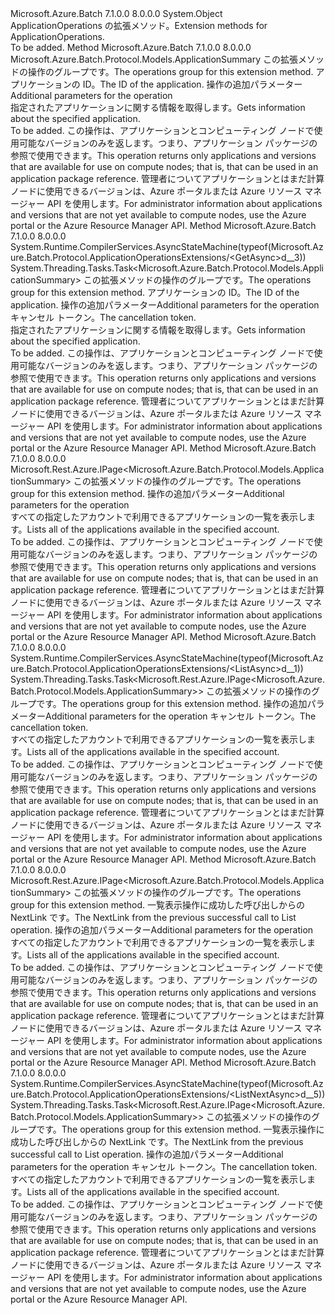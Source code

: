 <Type Name="ApplicationOperationsExtensions" FullName="Microsoft.Azure.Batch.Protocol.ApplicationOperationsExtensions">
  <TypeSignature Language="C#" Value="public static class ApplicationOperationsExtensions" />
  <TypeSignature Language="ILAsm" Value=".class public auto ansi abstract sealed beforefieldinit ApplicationOperationsExtensions extends System.Object" />
  <TypeSignature Language="DocId" Value="T:Microsoft.Azure.Batch.Protocol.ApplicationOperationsExtensions" />
  <TypeSignature Language="VB.NET" Value="Public Module ApplicationOperationsExtensions" />
  <TypeSignature Language="F#" Value="type ApplicationOperationsExtensions = class" />
  <AssemblyInfo>
    <AssemblyName>Microsoft.Azure.Batch</AssemblyName>
    <AssemblyVersion>7.1.0.0</AssemblyVersion>
    <AssemblyVersion>8.0.0.0</AssemblyVersion>
  </AssemblyInfo>
  <Base>
    <BaseTypeName>System.Object</BaseTypeName>
  </Base>
  <Interfaces />
  <Docs>
    <summary>
            <span data-ttu-id="508ee-101">ApplicationOperations の拡張メソッド。</span><span class="sxs-lookup"><span data-stu-id="508ee-101">Extension methods for ApplicationOperations.</span></span>
            </summary>
    <remarks>To be added.</remarks>
  </Docs>
  <Members>
    <Member MemberName="Get">
      <MemberSignature Language="C#" Value="public static Microsoft.Azure.Batch.Protocol.Models.ApplicationSummary Get (this Microsoft.Azure.Batch.Protocol.IApplicationOperations operations, string applicationId, Microsoft.Azure.Batch.Protocol.Models.ApplicationGetOptions applicationGetOptions = null);" />
      <MemberSignature Language="ILAsm" Value=".method public static hidebysig class Microsoft.Azure.Batch.Protocol.Models.ApplicationSummary Get(class Microsoft.Azure.Batch.Protocol.IApplicationOperations operations, string applicationId, class Microsoft.Azure.Batch.Protocol.Models.ApplicationGetOptions applicationGetOptions) cil managed" />
      <MemberSignature Language="DocId" Value="M:Microsoft.Azure.Batch.Protocol.ApplicationOperationsExtensions.Get(Microsoft.Azure.Batch.Protocol.IApplicationOperations,System.String,Microsoft.Azure.Batch.Protocol.Models.ApplicationGetOptions)" />
      <MemberSignature Language="F#" Value="static member Get : Microsoft.Azure.Batch.Protocol.IApplicationOperations * string * Microsoft.Azure.Batch.Protocol.Models.ApplicationGetOptions -&gt; Microsoft.Azure.Batch.Protocol.Models.ApplicationSummary" Usage="Microsoft.Azure.Batch.Protocol.ApplicationOperationsExtensions.Get (operations, applicationId, applicationGetOptions)" />
      <MemberType>Method</MemberType>
      <AssemblyInfo>
        <AssemblyName>Microsoft.Azure.Batch</AssemblyName>
        <AssemblyVersion>7.1.0.0</AssemblyVersion>
        <AssemblyVersion>8.0.0.0</AssemblyVersion>
      </AssemblyInfo>
      <ReturnValue>
        <ReturnType>Microsoft.Azure.Batch.Protocol.Models.ApplicationSummary</ReturnType>
      </ReturnValue>
      <Parameters>
        <Parameter Name="operations" Type="Microsoft.Azure.Batch.Protocol.IApplicationOperations" RefType="this" />
        <Parameter Name="applicationId" Type="System.String" />
        <Parameter Name="applicationGetOptions" Type="Microsoft.Azure.Batch.Protocol.Models.ApplicationGetOptions" />
      </Parameters>
      <Docs>
        <param name="operations">
            <span data-ttu-id="508ee-102">この拡張メソッドの操作のグループです。</span><span class="sxs-lookup"><span data-stu-id="508ee-102">The operations group for this extension method.</span></span>
            </param>
        <param name="applicationId">
            <span data-ttu-id="508ee-103">アプリケーションの ID。</span><span class="sxs-lookup"><span data-stu-id="508ee-103">The ID of the application.</span></span>
            </param>
        <param name="applicationGetOptions">
            <span data-ttu-id="508ee-104">操作の追加パラメーター</span><span class="sxs-lookup"><span data-stu-id="508ee-104">Additional parameters for the operation</span></span>
            </param>
        <summary>
            <span data-ttu-id="508ee-105">指定されたアプリケーションに関する情報を取得します。</span><span class="sxs-lookup"><span data-stu-id="508ee-105">Gets information about the specified application.</span></span>
            </summary>
        <returns>To be added.</returns>
        <remarks>
            <span data-ttu-id="508ee-106">この操作は、アプリケーションとコンピューティング ノードで使用可能なバージョンのみを返します。つまり、アプリケーション パッケージの参照で使用できます。</span><span class="sxs-lookup"><span data-stu-id="508ee-106">This operation returns only applications and versions that are available for use on compute nodes; that is, that can be used in an application package reference.</span></span> <span data-ttu-id="508ee-107">管理者についてアプリケーションとはまだ計算ノードに使用できるバージョンは、Azure ポータルまたは Azure リソース マネージャー API を使用します。</span><span class="sxs-lookup"><span data-stu-id="508ee-107">For administrator information about applications and versions that are not yet available to compute nodes, use the Azure portal or the Azure Resource Manager API.</span></span>
            </remarks>
      </Docs>
    </Member>
    <Member MemberName="GetAsync">
      <MemberSignature Language="C#" Value="public static System.Threading.Tasks.Task&lt;Microsoft.Azure.Batch.Protocol.Models.ApplicationSummary&gt; GetAsync (this Microsoft.Azure.Batch.Protocol.IApplicationOperations operations, string applicationId, Microsoft.Azure.Batch.Protocol.Models.ApplicationGetOptions applicationGetOptions = null, System.Threading.CancellationToken cancellationToken = null);" />
      <MemberSignature Language="ILAsm" Value=".method public static hidebysig class System.Threading.Tasks.Task`1&lt;class Microsoft.Azure.Batch.Protocol.Models.ApplicationSummary&gt; GetAsync(class Microsoft.Azure.Batch.Protocol.IApplicationOperations operations, string applicationId, class Microsoft.Azure.Batch.Protocol.Models.ApplicationGetOptions applicationGetOptions, valuetype System.Threading.CancellationToken cancellationToken) cil managed" />
      <MemberSignature Language="DocId" Value="M:Microsoft.Azure.Batch.Protocol.ApplicationOperationsExtensions.GetAsync(Microsoft.Azure.Batch.Protocol.IApplicationOperations,System.String,Microsoft.Azure.Batch.Protocol.Models.ApplicationGetOptions,System.Threading.CancellationToken)" />
      <MemberSignature Language="F#" Value="static member GetAsync : Microsoft.Azure.Batch.Protocol.IApplicationOperations * string * Microsoft.Azure.Batch.Protocol.Models.ApplicationGetOptions * System.Threading.CancellationToken -&gt; System.Threading.Tasks.Task&lt;Microsoft.Azure.Batch.Protocol.Models.ApplicationSummary&gt;" Usage="Microsoft.Azure.Batch.Protocol.ApplicationOperationsExtensions.GetAsync (operations, applicationId, applicationGetOptions, cancellationToken)" />
      <MemberType>Method</MemberType>
      <AssemblyInfo>
        <AssemblyName>Microsoft.Azure.Batch</AssemblyName>
        <AssemblyVersion>7.1.0.0</AssemblyVersion>
        <AssemblyVersion>8.0.0.0</AssemblyVersion>
      </AssemblyInfo>
      <Attributes>
        <Attribute>
          <AttributeName>System.Runtime.CompilerServices.AsyncStateMachine(typeof(Microsoft.Azure.Batch.Protocol.ApplicationOperationsExtensions/&lt;GetAsync&gt;d__3))</AttributeName>
        </Attribute>
      </Attributes>
      <ReturnValue>
        <ReturnType>System.Threading.Tasks.Task&lt;Microsoft.Azure.Batch.Protocol.Models.ApplicationSummary&gt;</ReturnType>
      </ReturnValue>
      <Parameters>
        <Parameter Name="operations" Type="Microsoft.Azure.Batch.Protocol.IApplicationOperations" RefType="this" />
        <Parameter Name="applicationId" Type="System.String" />
        <Parameter Name="applicationGetOptions" Type="Microsoft.Azure.Batch.Protocol.Models.ApplicationGetOptions" />
        <Parameter Name="cancellationToken" Type="System.Threading.CancellationToken" />
      </Parameters>
      <Docs>
        <param name="operations">
            <span data-ttu-id="508ee-108">この拡張メソッドの操作のグループです。</span><span class="sxs-lookup"><span data-stu-id="508ee-108">The operations group for this extension method.</span></span>
            </param>
        <param name="applicationId">
            <span data-ttu-id="508ee-109">アプリケーションの ID。</span><span class="sxs-lookup"><span data-stu-id="508ee-109">The ID of the application.</span></span>
            </param>
        <param name="applicationGetOptions">
            <span data-ttu-id="508ee-110">操作の追加パラメーター</span><span class="sxs-lookup"><span data-stu-id="508ee-110">Additional parameters for the operation</span></span>
            </param>
        <param name="cancellationToken">
            <span data-ttu-id="508ee-111">キャンセル トークン。</span><span class="sxs-lookup"><span data-stu-id="508ee-111">The cancellation token.</span></span>
            </param>
        <summary>
            <span data-ttu-id="508ee-112">指定されたアプリケーションに関する情報を取得します。</span><span class="sxs-lookup"><span data-stu-id="508ee-112">Gets information about the specified application.</span></span>
            </summary>
        <returns>To be added.</returns>
        <remarks>
            <span data-ttu-id="508ee-113">この操作は、アプリケーションとコンピューティング ノードで使用可能なバージョンのみを返します。つまり、アプリケーション パッケージの参照で使用できます。</span><span class="sxs-lookup"><span data-stu-id="508ee-113">This operation returns only applications and versions that are available for use on compute nodes; that is, that can be used in an application package reference.</span></span> <span data-ttu-id="508ee-114">管理者についてアプリケーションとはまだ計算ノードに使用できるバージョンは、Azure ポータルまたは Azure リソース マネージャー API を使用します。</span><span class="sxs-lookup"><span data-stu-id="508ee-114">For administrator information about applications and versions that are not yet available to compute nodes, use the Azure portal or the Azure Resource Manager API.</span></span>
            </remarks>
      </Docs>
    </Member>
    <Member MemberName="List">
      <MemberSignature Language="C#" Value="public static Microsoft.Rest.Azure.IPage&lt;Microsoft.Azure.Batch.Protocol.Models.ApplicationSummary&gt; List (this Microsoft.Azure.Batch.Protocol.IApplicationOperations operations, Microsoft.Azure.Batch.Protocol.Models.ApplicationListOptions applicationListOptions = null);" />
      <MemberSignature Language="ILAsm" Value=".method public static hidebysig class Microsoft.Rest.Azure.IPage`1&lt;class Microsoft.Azure.Batch.Protocol.Models.ApplicationSummary&gt; List(class Microsoft.Azure.Batch.Protocol.IApplicationOperations operations, class Microsoft.Azure.Batch.Protocol.Models.ApplicationListOptions applicationListOptions) cil managed" />
      <MemberSignature Language="DocId" Value="M:Microsoft.Azure.Batch.Protocol.ApplicationOperationsExtensions.List(Microsoft.Azure.Batch.Protocol.IApplicationOperations,Microsoft.Azure.Batch.Protocol.Models.ApplicationListOptions)" />
      <MemberSignature Language="F#" Value="static member List : Microsoft.Azure.Batch.Protocol.IApplicationOperations * Microsoft.Azure.Batch.Protocol.Models.ApplicationListOptions -&gt; Microsoft.Rest.Azure.IPage&lt;Microsoft.Azure.Batch.Protocol.Models.ApplicationSummary&gt;" Usage="Microsoft.Azure.Batch.Protocol.ApplicationOperationsExtensions.List (operations, applicationListOptions)" />
      <MemberType>Method</MemberType>
      <AssemblyInfo>
        <AssemblyName>Microsoft.Azure.Batch</AssemblyName>
        <AssemblyVersion>7.1.0.0</AssemblyVersion>
        <AssemblyVersion>8.0.0.0</AssemblyVersion>
      </AssemblyInfo>
      <ReturnValue>
        <ReturnType>Microsoft.Rest.Azure.IPage&lt;Microsoft.Azure.Batch.Protocol.Models.ApplicationSummary&gt;</ReturnType>
      </ReturnValue>
      <Parameters>
        <Parameter Name="operations" Type="Microsoft.Azure.Batch.Protocol.IApplicationOperations" RefType="this" />
        <Parameter Name="applicationListOptions" Type="Microsoft.Azure.Batch.Protocol.Models.ApplicationListOptions" />
      </Parameters>
      <Docs>
        <param name="operations">
            <span data-ttu-id="508ee-115">この拡張メソッドの操作のグループです。</span><span class="sxs-lookup"><span data-stu-id="508ee-115">The operations group for this extension method.</span></span>
            </param>
        <param name="applicationListOptions">
            <span data-ttu-id="508ee-116">操作の追加パラメーター</span><span class="sxs-lookup"><span data-stu-id="508ee-116">Additional parameters for the operation</span></span>
            </param>
        <summary>
            <span data-ttu-id="508ee-117">すべての指定したアカウントで利用できるアプリケーションの一覧を表示します。</span><span class="sxs-lookup"><span data-stu-id="508ee-117">Lists all of the applications available in the specified account.</span></span>
            </summary>
        <returns>To be added.</returns>
        <remarks>
            <span data-ttu-id="508ee-118">この操作は、アプリケーションとコンピューティング ノードで使用可能なバージョンのみを返します。つまり、アプリケーション パッケージの参照で使用できます。</span><span class="sxs-lookup"><span data-stu-id="508ee-118">This operation returns only applications and versions that are available for use on compute nodes; that is, that can be used in an application package reference.</span></span> <span data-ttu-id="508ee-119">管理者についてアプリケーションとはまだ計算ノードに使用できるバージョンは、Azure ポータルまたは Azure リソース マネージャー API を使用します。</span><span class="sxs-lookup"><span data-stu-id="508ee-119">For administrator information about applications and versions that are not yet available to compute nodes, use the Azure portal or the Azure Resource Manager API.</span></span>
            </remarks>
      </Docs>
    </Member>
    <Member MemberName="ListAsync">
      <MemberSignature Language="C#" Value="public static System.Threading.Tasks.Task&lt;Microsoft.Rest.Azure.IPage&lt;Microsoft.Azure.Batch.Protocol.Models.ApplicationSummary&gt;&gt; ListAsync (this Microsoft.Azure.Batch.Protocol.IApplicationOperations operations, Microsoft.Azure.Batch.Protocol.Models.ApplicationListOptions applicationListOptions = null, System.Threading.CancellationToken cancellationToken = null);" />
      <MemberSignature Language="ILAsm" Value=".method public static hidebysig class System.Threading.Tasks.Task`1&lt;class Microsoft.Rest.Azure.IPage`1&lt;class Microsoft.Azure.Batch.Protocol.Models.ApplicationSummary&gt;&gt; ListAsync(class Microsoft.Azure.Batch.Protocol.IApplicationOperations operations, class Microsoft.Azure.Batch.Protocol.Models.ApplicationListOptions applicationListOptions, valuetype System.Threading.CancellationToken cancellationToken) cil managed" />
      <MemberSignature Language="DocId" Value="M:Microsoft.Azure.Batch.Protocol.ApplicationOperationsExtensions.ListAsync(Microsoft.Azure.Batch.Protocol.IApplicationOperations,Microsoft.Azure.Batch.Protocol.Models.ApplicationListOptions,System.Threading.CancellationToken)" />
      <MemberSignature Language="F#" Value="static member ListAsync : Microsoft.Azure.Batch.Protocol.IApplicationOperations * Microsoft.Azure.Batch.Protocol.Models.ApplicationListOptions * System.Threading.CancellationToken -&gt; System.Threading.Tasks.Task&lt;Microsoft.Rest.Azure.IPage&lt;Microsoft.Azure.Batch.Protocol.Models.ApplicationSummary&gt;&gt;" Usage="Microsoft.Azure.Batch.Protocol.ApplicationOperationsExtensions.ListAsync (operations, applicationListOptions, cancellationToken)" />
      <MemberType>Method</MemberType>
      <AssemblyInfo>
        <AssemblyName>Microsoft.Azure.Batch</AssemblyName>
        <AssemblyVersion>7.1.0.0</AssemblyVersion>
        <AssemblyVersion>8.0.0.0</AssemblyVersion>
      </AssemblyInfo>
      <Attributes>
        <Attribute>
          <AttributeName>System.Runtime.CompilerServices.AsyncStateMachine(typeof(Microsoft.Azure.Batch.Protocol.ApplicationOperationsExtensions/&lt;ListAsync&gt;d__1))</AttributeName>
        </Attribute>
      </Attributes>
      <ReturnValue>
        <ReturnType>System.Threading.Tasks.Task&lt;Microsoft.Rest.Azure.IPage&lt;Microsoft.Azure.Batch.Protocol.Models.ApplicationSummary&gt;&gt;</ReturnType>
      </ReturnValue>
      <Parameters>
        <Parameter Name="operations" Type="Microsoft.Azure.Batch.Protocol.IApplicationOperations" RefType="this" />
        <Parameter Name="applicationListOptions" Type="Microsoft.Azure.Batch.Protocol.Models.ApplicationListOptions" />
        <Parameter Name="cancellationToken" Type="System.Threading.CancellationToken" />
      </Parameters>
      <Docs>
        <param name="operations">
            <span data-ttu-id="508ee-120">この拡張メソッドの操作のグループです。</span><span class="sxs-lookup"><span data-stu-id="508ee-120">The operations group for this extension method.</span></span>
            </param>
        <param name="applicationListOptions">
            <span data-ttu-id="508ee-121">操作の追加パラメーター</span><span class="sxs-lookup"><span data-stu-id="508ee-121">Additional parameters for the operation</span></span>
            </param>
        <param name="cancellationToken">
            <span data-ttu-id="508ee-122">キャンセル トークン。</span><span class="sxs-lookup"><span data-stu-id="508ee-122">The cancellation token.</span></span>
            </param>
        <summary>
            <span data-ttu-id="508ee-123">すべての指定したアカウントで利用できるアプリケーションの一覧を表示します。</span><span class="sxs-lookup"><span data-stu-id="508ee-123">Lists all of the applications available in the specified account.</span></span>
            </summary>
        <returns>To be added.</returns>
        <remarks>
            <span data-ttu-id="508ee-124">この操作は、アプリケーションとコンピューティング ノードで使用可能なバージョンのみを返します。つまり、アプリケーション パッケージの参照で使用できます。</span><span class="sxs-lookup"><span data-stu-id="508ee-124">This operation returns only applications and versions that are available for use on compute nodes; that is, that can be used in an application package reference.</span></span> <span data-ttu-id="508ee-125">管理者についてアプリケーションとはまだ計算ノードに使用できるバージョンは、Azure ポータルまたは Azure リソース マネージャー API を使用します。</span><span class="sxs-lookup"><span data-stu-id="508ee-125">For administrator information about applications and versions that are not yet available to compute nodes, use the Azure portal or the Azure Resource Manager API.</span></span>
            </remarks>
      </Docs>
    </Member>
    <Member MemberName="ListNext">
      <MemberSignature Language="C#" Value="public static Microsoft.Rest.Azure.IPage&lt;Microsoft.Azure.Batch.Protocol.Models.ApplicationSummary&gt; ListNext (this Microsoft.Azure.Batch.Protocol.IApplicationOperations operations, string nextPageLink, Microsoft.Azure.Batch.Protocol.Models.ApplicationListNextOptions applicationListNextOptions = null);" />
      <MemberSignature Language="ILAsm" Value=".method public static hidebysig class Microsoft.Rest.Azure.IPage`1&lt;class Microsoft.Azure.Batch.Protocol.Models.ApplicationSummary&gt; ListNext(class Microsoft.Azure.Batch.Protocol.IApplicationOperations operations, string nextPageLink, class Microsoft.Azure.Batch.Protocol.Models.ApplicationListNextOptions applicationListNextOptions) cil managed" />
      <MemberSignature Language="DocId" Value="M:Microsoft.Azure.Batch.Protocol.ApplicationOperationsExtensions.ListNext(Microsoft.Azure.Batch.Protocol.IApplicationOperations,System.String,Microsoft.Azure.Batch.Protocol.Models.ApplicationListNextOptions)" />
      <MemberSignature Language="F#" Value="static member ListNext : Microsoft.Azure.Batch.Protocol.IApplicationOperations * string * Microsoft.Azure.Batch.Protocol.Models.ApplicationListNextOptions -&gt; Microsoft.Rest.Azure.IPage&lt;Microsoft.Azure.Batch.Protocol.Models.ApplicationSummary&gt;" Usage="Microsoft.Azure.Batch.Protocol.ApplicationOperationsExtensions.ListNext (operations, nextPageLink, applicationListNextOptions)" />
      <MemberType>Method</MemberType>
      <AssemblyInfo>
        <AssemblyName>Microsoft.Azure.Batch</AssemblyName>
        <AssemblyVersion>7.1.0.0</AssemblyVersion>
        <AssemblyVersion>8.0.0.0</AssemblyVersion>
      </AssemblyInfo>
      <ReturnValue>
        <ReturnType>Microsoft.Rest.Azure.IPage&lt;Microsoft.Azure.Batch.Protocol.Models.ApplicationSummary&gt;</ReturnType>
      </ReturnValue>
      <Parameters>
        <Parameter Name="operations" Type="Microsoft.Azure.Batch.Protocol.IApplicationOperations" RefType="this" />
        <Parameter Name="nextPageLink" Type="System.String" />
        <Parameter Name="applicationListNextOptions" Type="Microsoft.Azure.Batch.Protocol.Models.ApplicationListNextOptions" />
      </Parameters>
      <Docs>
        <param name="operations">
            <span data-ttu-id="508ee-126">この拡張メソッドの操作のグループです。</span><span class="sxs-lookup"><span data-stu-id="508ee-126">The operations group for this extension method.</span></span>
            </param>
        <param name="nextPageLink">
            <span data-ttu-id="508ee-127">一覧表示操作に成功した呼び出しからの NextLink です。</span><span class="sxs-lookup"><span data-stu-id="508ee-127">The NextLink from the previous successful call to List operation.</span></span>
            </param>
        <param name="applicationListNextOptions">
            <span data-ttu-id="508ee-128">操作の追加パラメーター</span><span class="sxs-lookup"><span data-stu-id="508ee-128">Additional parameters for the operation</span></span>
            </param>
        <summary>
            <span data-ttu-id="508ee-129">すべての指定したアカウントで利用できるアプリケーションの一覧を表示します。</span><span class="sxs-lookup"><span data-stu-id="508ee-129">Lists all of the applications available in the specified account.</span></span>
            </summary>
        <returns>To be added.</returns>
        <remarks>
            <span data-ttu-id="508ee-130">この操作は、アプリケーションとコンピューティング ノードで使用可能なバージョンのみを返します。つまり、アプリケーション パッケージの参照で使用できます。</span><span class="sxs-lookup"><span data-stu-id="508ee-130">This operation returns only applications and versions that are available for use on compute nodes; that is, that can be used in an application package reference.</span></span> <span data-ttu-id="508ee-131">管理者についてアプリケーションとはまだ計算ノードに使用できるバージョンは、Azure ポータルまたは Azure リソース マネージャー API を使用します。</span><span class="sxs-lookup"><span data-stu-id="508ee-131">For administrator information about applications and versions that are not yet available to compute nodes, use the Azure portal or the Azure Resource Manager API.</span></span>
            </remarks>
      </Docs>
    </Member>
    <Member MemberName="ListNextAsync">
      <MemberSignature Language="C#" Value="public static System.Threading.Tasks.Task&lt;Microsoft.Rest.Azure.IPage&lt;Microsoft.Azure.Batch.Protocol.Models.ApplicationSummary&gt;&gt; ListNextAsync (this Microsoft.Azure.Batch.Protocol.IApplicationOperations operations, string nextPageLink, Microsoft.Azure.Batch.Protocol.Models.ApplicationListNextOptions applicationListNextOptions = null, System.Threading.CancellationToken cancellationToken = null);" />
      <MemberSignature Language="ILAsm" Value=".method public static hidebysig class System.Threading.Tasks.Task`1&lt;class Microsoft.Rest.Azure.IPage`1&lt;class Microsoft.Azure.Batch.Protocol.Models.ApplicationSummary&gt;&gt; ListNextAsync(class Microsoft.Azure.Batch.Protocol.IApplicationOperations operations, string nextPageLink, class Microsoft.Azure.Batch.Protocol.Models.ApplicationListNextOptions applicationListNextOptions, valuetype System.Threading.CancellationToken cancellationToken) cil managed" />
      <MemberSignature Language="DocId" Value="M:Microsoft.Azure.Batch.Protocol.ApplicationOperationsExtensions.ListNextAsync(Microsoft.Azure.Batch.Protocol.IApplicationOperations,System.String,Microsoft.Azure.Batch.Protocol.Models.ApplicationListNextOptions,System.Threading.CancellationToken)" />
      <MemberSignature Language="F#" Value="static member ListNextAsync : Microsoft.Azure.Batch.Protocol.IApplicationOperations * string * Microsoft.Azure.Batch.Protocol.Models.ApplicationListNextOptions * System.Threading.CancellationToken -&gt; System.Threading.Tasks.Task&lt;Microsoft.Rest.Azure.IPage&lt;Microsoft.Azure.Batch.Protocol.Models.ApplicationSummary&gt;&gt;" Usage="Microsoft.Azure.Batch.Protocol.ApplicationOperationsExtensions.ListNextAsync (operations, nextPageLink, applicationListNextOptions, cancellationToken)" />
      <MemberType>Method</MemberType>
      <AssemblyInfo>
        <AssemblyName>Microsoft.Azure.Batch</AssemblyName>
        <AssemblyVersion>7.1.0.0</AssemblyVersion>
        <AssemblyVersion>8.0.0.0</AssemblyVersion>
      </AssemblyInfo>
      <Attributes>
        <Attribute>
          <AttributeName>System.Runtime.CompilerServices.AsyncStateMachine(typeof(Microsoft.Azure.Batch.Protocol.ApplicationOperationsExtensions/&lt;ListNextAsync&gt;d__5))</AttributeName>
        </Attribute>
      </Attributes>
      <ReturnValue>
        <ReturnType>System.Threading.Tasks.Task&lt;Microsoft.Rest.Azure.IPage&lt;Microsoft.Azure.Batch.Protocol.Models.ApplicationSummary&gt;&gt;</ReturnType>
      </ReturnValue>
      <Parameters>
        <Parameter Name="operations" Type="Microsoft.Azure.Batch.Protocol.IApplicationOperations" RefType="this" />
        <Parameter Name="nextPageLink" Type="System.String" />
        <Parameter Name="applicationListNextOptions" Type="Microsoft.Azure.Batch.Protocol.Models.ApplicationListNextOptions" />
        <Parameter Name="cancellationToken" Type="System.Threading.CancellationToken" />
      </Parameters>
      <Docs>
        <param name="operations">
            <span data-ttu-id="508ee-132">この拡張メソッドの操作のグループです。</span><span class="sxs-lookup"><span data-stu-id="508ee-132">The operations group for this extension method.</span></span>
            </param>
        <param name="nextPageLink">
            <span data-ttu-id="508ee-133">一覧表示操作に成功した呼び出しからの NextLink です。</span><span class="sxs-lookup"><span data-stu-id="508ee-133">The NextLink from the previous successful call to List operation.</span></span>
            </param>
        <param name="applicationListNextOptions">
            <span data-ttu-id="508ee-134">操作の追加パラメーター</span><span class="sxs-lookup"><span data-stu-id="508ee-134">Additional parameters for the operation</span></span>
            </param>
        <param name="cancellationToken">
            <span data-ttu-id="508ee-135">キャンセル トークン。</span><span class="sxs-lookup"><span data-stu-id="508ee-135">The cancellation token.</span></span>
            </param>
        <summary>
            <span data-ttu-id="508ee-136">すべての指定したアカウントで利用できるアプリケーションの一覧を表示します。</span><span class="sxs-lookup"><span data-stu-id="508ee-136">Lists all of the applications available in the specified account.</span></span>
            </summary>
        <returns>To be added.</returns>
        <remarks>
            <span data-ttu-id="508ee-137">この操作は、アプリケーションとコンピューティング ノードで使用可能なバージョンのみを返します。つまり、アプリケーション パッケージの参照で使用できます。</span><span class="sxs-lookup"><span data-stu-id="508ee-137">This operation returns only applications and versions that are available for use on compute nodes; that is, that can be used in an application package reference.</span></span> <span data-ttu-id="508ee-138">管理者についてアプリケーションとはまだ計算ノードに使用できるバージョンは、Azure ポータルまたは Azure リソース マネージャー API を使用します。</span><span class="sxs-lookup"><span data-stu-id="508ee-138">For administrator information about applications and versions that are not yet available to compute nodes, use the Azure portal or the Azure Resource Manager API.</span></span>
            </remarks>
      </Docs>
    </Member>
  </Members>
</Type>